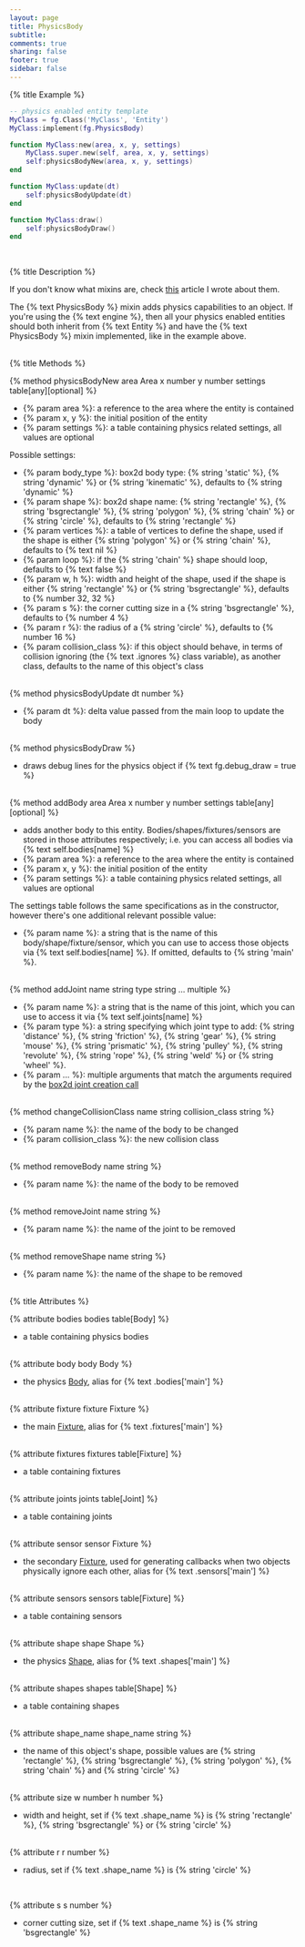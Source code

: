 ```yaml
---
layout: page
title: PhysicsBody 
subtitle:
comments: true
sharing: false
footer: true
sidebar: false 
---
```


{% title Example %}

~~~ lua
-- physics enabled entity template
MyClass = fg.Class('MyClass', 'Entity')
MyClass:implement(fg.PhysicsBody)

function MyClass:new(area, x, y, settings)
    MyClass.super.new(self, area, x, y, settings)
    self:physicsBodyNew(area, x, y, settings)
end

function MyClass:update(dt)
    self:physicsBodyUpdate(dt)
end

function MyClass:draw()
    self:physicsBodyDraw()
end
~~~
<br>

{% title Description %}

If you don't know what mixins are, check [this](http://notmagi.me/the-power-of-lua-and-mixins/) article I wrote about them.

The {% text PhysicsBody %} mixin adds physics capabilities to an object. If you're using the {% text engine %}, 
then all your physics enabled entities should both inherit from {% text Entity %} and have the {% text PhysicsBody %}
mixin implemented, like in the example above.
<br><br>

{% title Methods %}

{% method physicsBodyNew area Area x number y number settings table[any][optional] %}

*   {% param area %}: a reference to the area where the entity is contained
*   {% param x, y %}: the initial position of the entity
*   {% param settings %}: a table containing physics related settings, all values are optional

Possible settings:

*   {% param body_type %}: box2d body type: {% string 'static' %}, {% string 'dynamic' %} or {% string 'kinematic' %}, defaults to {% string 'dynamic' %} 
*   {% param shape %}: box2d shape name: {% string 'rectangle' %}, {% string 'bsgrectangle' %}, {% string 'polygon' %}, {% string 'chain' %} or {% string 'circle' %}, 
defaults to {% string 'rectangle' %} 
*   {% param vertices %}: a table of vertices to define the shape, used if the shape is either {% string 'polygon' %} or {% string 'chain' %}, defaults to {% text nil %} 
*   {% param loop %}: if the {% string 'chain' %} shape should loop, defaults to {% text false %}
*   {% param w, h %}: width and height of the shape, used if the shape is either {% string 'rectangle' %} or {% string 'bsgrectangle' %}, defaults to {% number 32, 32 %} 
*   {% param s %}: the corner cutting size in a {% string 'bsgrectangle' %}, defaults to {% number 4 %} 
*   {% param r %}: the radius of a {% string 'circle' %}, defaults to {% number 16 %} 
*   {% param collision_class %}: if this object should behave, in terms of collision ignoring (the {% text .ignores %} class variable), as another class, 
defaults to the name of this object's class 
<br><br>

{% method physicsBodyUpdate dt number %}

*   {% param dt %}: delta value passed from the main loop to update the body
<br><br>

{% method physicsBodyDraw %}

*   draws debug lines for the physics object if {% text fg.debug_draw = true %}
<br><br>

{% method addBody area Area x number y number settings table[any][optional] %}

*   adds another body to this entity. Bodies/shapes/fixtures/sensors are stored in those attributes respectively; i.e. you can access all bodies via {% text self.bodies[name] %}
*   {% param area %}: a reference to the area where the entity is contained
*   {% param x, y %}: the initial position of the entity
*   {% param settings %}: a table containing physics related settings, all values are optional

The settings table follows the same specifications as in the constructor, however there's one additional relevant possible value:

*   {% param name %}: a string that is the name of this body/shape/fixture/sensor, which you can use to access those objects via
{% text self.bodies[name] %}. If omitted, defaults to {% string 'main' %}.
<br><br>

{% method addJoint name string type string ... multiple %}

*   {% param name %}: a string that is the name of this joint, which you can use to access it via {% text self.joints[name] %}
*   {% param type %}: a string specifying which joint type to add: 
{% string 'distance' %},
{% string 'friction' %},
{% string 'gear' %},
{% string 'mouse' %},
{% string 'prismatic' %},
{% string 'pulley' %},
{% string 'revolute' %},
{% string 'rope' %},
{% string 'weld' %} or
{% string 'wheel' %}.
*   {% param ... %}: multiple arguments that match the arguments required by the [box2d joint creation call](https://love2d.org/wiki/Joint)
<br><br>

{% method changeCollisionClass name string collision_class string %}

*   {% param name %}: the name of the body to be changed 
*   {% param collision_class %}: the new collision class 
<br><br>

{% method removeBody name string %}

*   {% param name %}: the name of the body to be removed 
<br><br>

{% method removeJoint name string %}

*   {% param name %}: the name of the joint to be removed 
<br><br>

{% method removeShape name string %}

*   {% param name %}: the name of the shape to be removed 
<br><br>

{% title Attributes %}

{% attribute bodies bodies table[Body] %}

*   a table containing physics bodies
<br><br>

{% attribute body body Body %}

*   the physics [Body](http://www.love2d.org/wiki/Body), alias for {% text .bodies['main'] %}
<br><br>

{% attribute fixture fixture Fixture %}

*   the main [Fixture](http://www.love2d.org/wiki/Fixture), alias for {% text .fixtures['main'] %}
<br><br>

{% attribute fixtures fixtures table[Fixture] %}

*   a table containing fixtures
<br><br>

{% attribute joints joints table[Joint] %}

*   a table containing joints
<br><br>

{% attribute sensor sensor Fixture %}

*   the secondary [Fixture](http://www.love2d.org/wiki/Fixture), used for generating callbacks when two objects physically ignore each other, alias for {% text .sensors['main'] %}
<br><br>

{% attribute sensors sensors table[Fixture] %}

*   a table containing sensors
<br><br>

{% attribute shape shape Shape %}

*   the physics [Shape](http://www.love2d.org/wiki/Shape), alias for {% text .shapes['main'] %}
<br><br>

{% attribute shapes shapes table[Shape] %}

*   a table containing shapes
<br><br>

{% attribute shape_name shape_name string %}

*   the name of this object's shape, possible values are {% string 'rectangle' %}, {% string 'bsgrectangle' %}, {% string 'polygon' %}, {% string 'chain' %} and {% string 'circle' %}
<br><br>

{% attribute size w number h number %}

*   width and height, set if {% text .shape_name %} is {% string 'rectangle' %}, {% string 'bsgrectangle' %} or {% string 'circle' %}
<br><br>

{% attribute r r number %}

*   radius, set if {% text .shape_name %} is {% string 'circle' %}   
<br>

{% attribute s s number %}

*   corner cutting size, set if {% text .shape_name %} is {% string 'bsgrectangle' %}  
<br><br>
